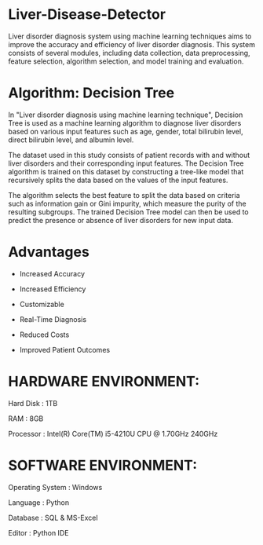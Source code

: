 # Liver-Disease-Detector

Liver disorder diagnosis system using machine learning techniques aims to improve the accuracy and efficiency of liver disorder diagnosis.
This system consists of several modules, including data collection, data preprocessing, feature selection, algorithm selection, and model training and evaluation.

# Algorithm: Decision Tree
In "Liver disorder diagnosis using machine learning technique",
Decision Tree is used as a machine learning algorithm to diagnose liver disorders based on various input features such as age, gender, total bilirubin level, direct bilirubin level, and albumin level.

The dataset used in this study consists of patient records with and without liver disorders and their corresponding input features. The Decision Tree algorithm is trained on this dataset by constructing a tree-like model that recursively splits the data based on the values of the input features.

The algorithm selects the best feature to split the data based on criteria such as information gain or Gini impurity, which measure the purity of the resulting subgroups. The trained Decision Tree model can then be used to predict the presence or absence of liver disorders for new input data.

# Advantages
- Increased Accuracy
* Increased Efficiency
+ Customizable
- Real-Time Diagnosis
* Reduced Costs
+ Improved Patient Outcomes

#	HARDWARE ENVIRONMENT:
Hard Disk	:	1TB

RAM		:	 8GB

Processor	:	Intel(R) Core(TM) i5-4210U CPU @ 1.70GHz 240GHz
#	SOFTWARE ENVIRONMENT:
Operating System	:	Windows 

Language	:	Python

Database	:	SQL & MS-Excel

Editor	:	Python IDE
